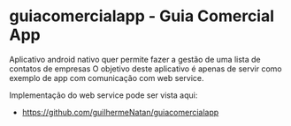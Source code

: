 # guiacomercialapp - Guia Comercial App
Aplicativo android nativo quer permite fazer a gestão de uma lista de contatos de empresas
O objetivo deste aplicativo é apenas de servir como exemplo de app com comunicação com web service.


Implementação do web service pode ser vista aqui:
 - https://github.com/guilhermeNatan/guiacomercialapp

